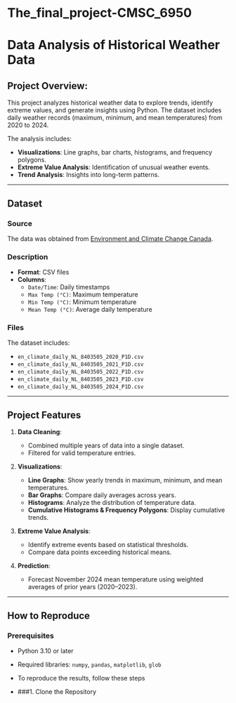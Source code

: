 # The_final_project-CMSC_6950
# Data Analysis of Historical Weather Data
## **Project Overview:**

This project analyzes historical weather data to explore trends, identify extreme values, and generate insights using Python. The dataset includes daily weather records (maximum, minimum, and mean temperatures) from 2020 to 2024.

The analysis includes:
- **Visualizations**: Line graphs, bar charts, histograms, and frequency polygons.
- **Extreme Value Analysis**: Identification of unusual weather events.
- **Trend Analysis**: Insights into long-term patterns.

---

## **Dataset**
### **Source**
The data was obtained from [Environment and Climate Change Canada](https://climate.weather.gc.ca/historical_data/search_historic_data_e.html).

### **Description**
- **Format**: CSV files
- **Columns**:
  - `Date/Time`: Daily timestamps
  - `Max Temp (°C)`: Maximum temperature
  - `Min Temp (°C)`: Minimum temperature
  - `Mean Temp (°C)`: Average daily temperature

### **Files**
The dataset includes:
- `en_climate_daily_NL_8403505_2020_P1D.csv`
- `en_climate_daily_NL_8403505_2021_P1D.csv`
- `en_climate_daily_NL_8403505_2022_P1D.csv`
- `en_climate_daily_NL_8403505_2023_P1D.csv`
- `en_climate_daily_NL_8403505_2024_P1D.csv`

---

## **Project Features**
1. **Data Cleaning**:
   - Combined multiple years of data into a single dataset.
   - Filtered for valid temperature entries.

2. **Visualizations**:
   - **Line Graphs**: Show yearly trends in maximum, minimum, and mean temperatures.
   - **Bar Graphs**: Compare daily averages across years.
   - **Histograms**: Analyze the distribution of temperature data.
   - **Cumulative Histograms & Frequency Polygons**: Display cumulative trends.

3. **Extreme Value Analysis**:
   - Identify extreme events based on statistical thresholds.
   - Compare data points exceeding historical means.

4. **Prediction**:
   - Forecast November 2024 mean temperature using weighted averages of prior years (2020–2023).

---

## **How to Reproduce**
### **Prerequisites**
- Python 3.10 or later
- Required libraries: `numpy`, `pandas`, `matplotlib`, `glob`

- To reproduce the results, follow these steps
- ###1. Clone the Repository
